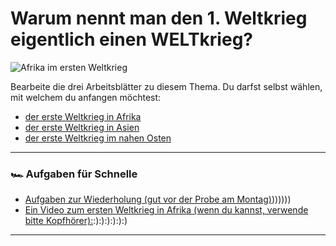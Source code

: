 # Warum nennt man den 1. Weltkrieg eigentlich einen **WELT**krieg?

![Afrika im ersten Weltkrieg](https://upload.wikimedia.org/wikipedia/commons/8/8a/Revue_des_troupes_-_Kribi_-_M%C3%A9diath%C3%A8que_de_l%27architecture_et_du_patrimoine_-_AP62T128688.jpg)

Bearbeite die drei Arbeitsblätter zu diesem Thema. Du darfst selbst wählen, mit welchem du anfangen möchtest: 

- [der erste Weltkrieg in Afrika](arbeitsblatt-wk1-afrika.md)
- [der erste Weltkrieg in Asien](arbeitsblatt-wk1-asien.md)
- [der erste Weltkrieg im nahen Osten](arbeitsblatt-wk1-nahost.md)

---

### 🏎️ Aufgaben für Schnelle

- [Aufgaben zur Wiederholung (gut vor der Probe am Montag)](gut%20vor%20der%20Probe%20am%20Montag)))))))
- [Ein Video zum ersten Weltkrieg in Afrika (wenn du kannst, verwende bitte Kopfhörer):](wenn%20du%20kannst,%20verwende%20bitte%20Kopfhörer):):):):):):)


---

